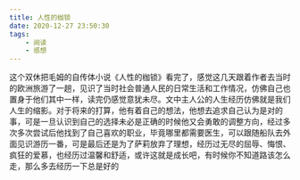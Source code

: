 ```yaml
---
title: 人性的枷锁
date: 2020-12-27 23:50:30
tags:
	- 阅读
	- 感想
---
```

这个双休把毛姆的自传体小说《人性的枷锁》看完了，感觉这几天跟着作者去当时的欧洲旅游了一趟，见识了当时社会普通人民的日常生活和工作情况，仿佛自己也置身于他们其中一样，读完仍感觉意犹未尽。文中主人公的人生经历仿佛就是我们人生的缩影。对于将来的打算，他有着自己的想法，他想去追求自己认为是对的事，可是一旦认识到自己的选择未必是正确的时候他又会勇敢的调整方向，经过多次多次尝试后他找到了自己喜欢的职业，毕竟哪里都需要医生，可以跟随船队去外面见识游历一番，可是最后还是为了萨莉放弃了理想，经历过无尽的屈辱、悔恨、疯狂的爱慕，也经历过温馨和舒适，或许这就是成长吧，有时候你不知道路该怎么走，那么多去经历一下总是好的
